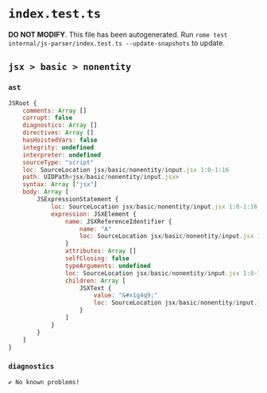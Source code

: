 # `index.test.ts`

**DO NOT MODIFY**. This file has been autogenerated. Run `rome test internal/js-parser/index.test.ts --update-snapshots` to update.

## `jsx > basic > nonentity`

### `ast`

```javascript
JSRoot {
	comments: Array []
	corrupt: false
	diagnostics: Array []
	directives: Array []
	hasHoistedVars: false
	integrity: undefined
	interpreter: undefined
	sourceType: "script"
	loc: SourceLocation jsx/basic/nonentity/input.jsx 1:0-1:16
	path: UIDPath<jsx/basic/nonentity/input.jsx>
	syntax: Array ["jsx"]
	body: Array [
		JSExpressionStatement {
			loc: SourceLocation jsx/basic/nonentity/input.jsx 1:0-1:16
			expression: JSXElement {
				name: JSXReferenceIdentifier {
					name: "A"
					loc: SourceLocation jsx/basic/nonentity/input.jsx 1:1-1:2
				}
				attributes: Array []
				selfClosing: false
				typeArguments: undefined
				loc: SourceLocation jsx/basic/nonentity/input.jsx 1:0-1:16
				children: Array [
					JSXText {
						value: "&#x1g4q9;"
						loc: SourceLocation jsx/basic/nonentity/input.jsx 1:3-1:12
					}
				]
			}
		}
	]
}
```

### `diagnostics`

```
✔ No known problems!

```
